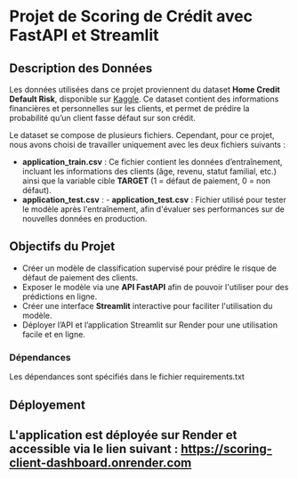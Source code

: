 # Projet de Scoring de Crédit avec FastAPI et Streamlit

## Description des Données
Les données utilisées dans ce projet proviennent du dataset **Home Credit Default Risk**, disponible sur [Kaggle](https://www.kaggle.com/c/home-credit-default-risk). Ce dataset contient des informations financières et personnelles sur les clients, et permet de prédire la probabilité qu’un client fasse défaut sur son crédit.

Le dataset se compose de plusieurs fichiers. Cependant, pour ce projet, nous avons choisi de travailler uniquement avec les deux fichiers suivants :
- **application_train.csv** : Ce fichier contient les données d’entraînement, incluant les informations des clients (âge, revenu, statut familial, etc.) ainsi que la variable cible **TARGET** (1 = défaut de paiement, 0 = non défaut).
- **application_test.csv** : - **application_test.csv** : Fichier utilisé pour tester le modèle après l'entraînement, afin d'évaluer ses performances sur de nouvelles données en production.

## Objectifs du Projet
- Créer un modèle de classification supervisé pour prédire le risque de défaut de paiement des clients.
- Exposer le modèle via une **API FastAPI** afin de pouvoir l'utiliser pour des prédictions en ligne.
- Créer une interface **Streamlit** interactive pour faciliter l'utilisation du modèle.
- Déployer l’API et l’application Streamlit sur Render pour une utilisation facile et en ligne.

### Dépendances
Les dépendances sont spécifiés dans le fichier requirements.txt

## Déployement
L'application est déployée sur Render et accessible via le lien suivant : https://scoring-client-dashboard.onrender.com
-------------------






